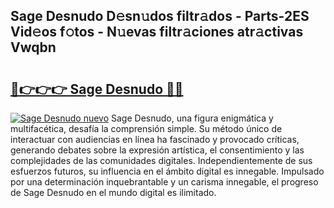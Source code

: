 ## Sage Desnudo D𝚎sn𝚞dos filtr𝚊dos - Parts-2ES Vid𝚎os f𝚘tos - N𝚞evas filtr𝚊ciones atr𝚊ctivas Vwqbn

# <h2><a href="http://mbatmwe.tromn.icu/?c=Sage+Desnudo">🔗👉👉👉 Sage Desnudo 🔗🔗</a></h2>

[![Sage Desnudo nuevo](https://i.imgur.com/pEAQMta.gif)](http://mbatmwe.tromn.icu/?c=Sage+Desnudo)
Sage Desnudo, una figura enigmática y multifacética, desafía la comprensión simple. Su método único de interactuar con audiencias en línea ha fascinado y provocado críticas, generando debates sobre la expresión artística, el consentimiento y las complejidades de las comunidades digitales. Independientemente de sus esfuerzos futuros, su influencia en el ámbito digital es innegable. Impulsado por una determinación inquebrantable y un carisma innegable, el progreso de Sage Desnudo en el mundo digital es ilimitado.
